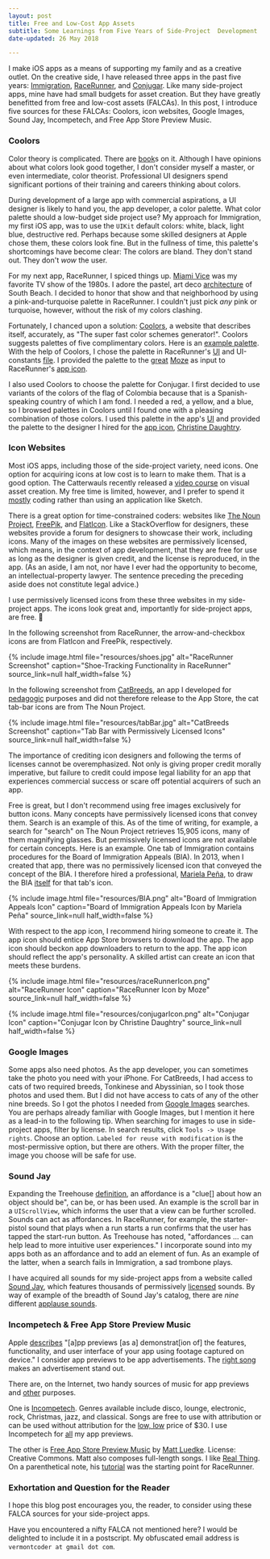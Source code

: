 ```yaml
---
layout: post
title: Free and Low-Cost App Assets
subtitle: Some Learnings from Five Years of Side-Project  Development
date-updated: 26 May 2018

---
```


I make iOS apps as a means of supporting my family and as a creative outlet. On the creative side, I have released three apps in the past five years: [Immigration](https://itunes.apple.com/us/app/immigration/id777319358), [RaceRunner](https://itunes.apple.com/us/app/racerunner-run-tracking-app/id1065017082), and [Conjugar](https://itunes.apple.com/us/app/conjugar/id1236500467). Like many side-project apps, mine have had small budgets for asset creation. But they have greatly benefitted from free and low-cost assets (FALCAs). In this post, I introduce five sources for these FALCAs: Coolors, icon websites, Google Images, Sound Jay, Incompetech, and Free App Store Preview Music.

<!--excerpt-->

### Coolors

Color theory is complicated. There are [book](https://www.amazon.com/Color-Theory-color-principles-applications/dp/1600583024/)s on it. Although I have opinions about what colors look good together, I don't consider myself a master, or even intermediate, color theorist. Professional UI designers spend significant portions of their training and careers thinking about colors.

During development of a large app with commercial aspirations, a UI designer is likely to hand you, the app developer, a color palette. What color palette should a low-budget side project use? My approach for Immigration, my first iOS app, was to use the `UIKit` default colors: white, black, light blue, destructive red. Perhaps because some skilled designers at Apple chose them, these colors look fine. But in the fullness of time, this palette's shortcomings have become clear: The colors are bland. They don't stand out. They don't _wow_ the user.

For my next app, RaceRunner, I spiced things up. [Miami Vice](https://camo.githubusercontent.com/fc37671d1b998dd37c6df6af70fbbbdce90e7e1d/687474703a2f2f696d61676573322e66616e706f702e636f6d2f696d6167652f70686f746f732f393330303030302f4d69616d692d564963652d536561736f6e2d322d6f70656e65722d6d69616d692d766963652d393338343834302d3736352d3538302e6a7067) was my favorite TV show of the 1980s. I adore the pastel, art deco [architecture](https://artonthemoveblog.files.wordpress.com/2015/09/c2e3bcb26cfd71c1e915c07ee991274e.jpg) of South Beach. I decided to honor that show and that neighborhood by using a pink-and-turquoise palette in RaceRunner. I couldn't just pick _any_ pink or turquoise, however, without the risk of my colors clashing.

Fortunately, I chanced upon a solution: [Coolors](https://coolors.co), a website that describes itself, accurately, as "The super fast color schemes generator!". Coolors suggests palettes of five complimentary colors. Here is an [example palette](https://coolors.co/d6d9ce-f3dad8-f4c3c2-f1b5cb-e88eed). With the help of Coolors, I chose the palette in RaceRunner's [UI](https://raw.githubusercontent.com/vermont42/RaceRunner/master/RaceRunner/RaceRunner9.png) and UI-constants [file](https://github.com/vermont42/RaceRunner/blob/master/RaceRunner/UiConstants.swift). I provided the palette to the [great](https://www.theincomparable.com/theincomparable/283/) [Moze](https://twitter.com/moze) as input to RaceRunner's [app icon](https://raw.githubusercontent.com/vermont42/RaceRunner/master/RaceRunner/logo.png).

I also used Coolors to choose the palette for Conjugar. I first decided to use variants of the colors of the flag of Colombia because that is a Spanish-speaking country of which I am fond. I needed a red, a yellow, and a blue, so I browsed palettes in Coolors until I found one with a pleasing combination of those colors. I used this palette in the app's [UI](https://github.com/vermont42/Conjugar/blob/master/Conjugar/Colors.swift) and provided the palette to the designer I hired for the [app icon](https://raw.githubusercontent.com/vermont42/Conjugar/master/Conjugar/Assets.xcassets/AppIcon.appiconset/icon1024.png), [Christine Daughtry](https://cdaughtry.myportfolio.com).

### Icon Websites

Most iOS apps, including those of the side-project variety, need icons. One option for acquiring icons at low cost is to learn to make them. That is a good option. The Catterwauls recently released a [video course](https://videos.raywenderlich.com/courses/85-beginning-app-asset-design) on visual asset creation. My free time is limited, however, and I prefer to spend it [mostly](http://racecondition.software) coding rather than using an application like Sketch.

There is a great option for time-constrained coders: websites like [The Noun Project](https://thenounproject.com), [FreePik](https://www.freepik.com), and [FlatIcon](https://www.flaticon.com). Like a StackOverflow for designers, these websites provide a forum for designers to showcase their work, including icons. Many of the images on these websites are permissively licensed, which means, in the context of app development, that they are free for use as long as the designer is given credit, and the license is reproduced, in the app. (As an aside, I am not, nor have I ever had the opportunity to become, an intellectual-property lawyer. The sentence preceding the preceding aside does not constitute legal advice.)

I use permissively licensed icons from these three websites in my side-project apps. The icons look great and, importantly for side-project apps, are free. 🍺

In the following screenshot from RaceRunner, the arrow-and-checkbox icons are from FlatIcon and FreePik, respectively.

{% include image.html
    file="resources/shoes.jpg"
    alt="RaceRunner Screenshot"
    caption="Shoe-Tracking Functionality in RaceRunner"
    source_link=null
    half_width=false
%}

In the following screenshot from [CatBreeds](https://github.com/vermont42/CatBreedsPL), an app I developed for [pedagogic](http://racecondition.software/blog/programmatic-layout/) purposes and did not therefore release to the App Store, the cat tab-bar icons are from The Noun Project.

{% include image.html
    file="resources/tabBar.jpg"
    alt="CatBreeds Screenshot"
    caption="Tab Bar with Permissively Licensed Icons"
    source_link=null
    half_width=false
%}

The importance of crediting icon designers and following the terms of licenses cannot be overemphasized. Not only is giving proper credit morally imperative, but failure to credit could impose legal liability for an app that experiences commercial success or scare off potential acquirers of such an app.

Free is great, but I don't recommend using free images exclusively for button icons. Many concepts have permissively licensed icons that convey them. Search is an example of this. As of the time of writing, for example, a search for "search" on The Noun Project retrieves 15,905 icons, many of them magnifying glasses. But permissively licensed icons are not available for certain concepts. Here is an example. One tab of Immigration contains procedures for the Board of Immigration Appeals (BIA). In 2013, when I created that app, there was no permissively licensed icon that conveyed the concept of the BIA. I therefore hired a professional, [Mariela Peña](https://dribbble.com/marielapena), to draw the BIA [itself](http://www.stockphotoshowcase.com/2012/02/14/one-skyline-tower-at-5107-leesburg-pike-falls-church/) for that tab's icon.

{% include image.html
    file="resources/BIA.png"
    alt="Board of Immigration Appeals Icon"
    caption="Board of Immigration Appeals Icon by Mariela Peña"
    source_link=null
    half_width=false
%}

With respect to the app icon, I recommend hiring someone to create it. The app icon should entice App Store browsers to download the app. The app icon should beckon app downloaders to return to the app. The app icon should reflect the app's personality. A skilled artist can create an icon that meets these burdens.

{% include image.html
    file="resources/raceRunnerIcon.png"
    alt="RaceRunner Icon"
    caption="RaceRunner Icon by Moze"
    source_link=null
    half_width=false
%}

{% include image.html
    file="resources/conjugarIcon.png"
    alt="Conjugar Icon"
    caption="Conjugar Icon by Christine Daughtry"
    source_link=null
    half_width=false
%}

### Google Images

Some apps also need photos. As the app developer, you can sometimes take the photo you need with your iPhone. For CatBreeds, I had access to cats of two required breeds, Tonkinese and Abyssinian, so I took those photos and used them. But I did not have access to cats of any of the other nine breeds. So I got the photos I needed from [Google Images](http://images.google.com/) searches. You are perhaps already familiar with Google Images, but I mention it here as a lead-in to the following tip. When searching for images to use in side-project apps, filter by license. In search results, click `Tools -> Usage rights`. Choose an option. `Labeled for reuse with modification` is the most-permissive option, but there are others. With the proper filter, the image you choose will be safe for use.

### Sound Jay

Expanding the Treehouse [definition](http://blog.teamtreehouse.com/affordances-web-design), an affordance is a "clue[] about how an object should be", can be, or has been used. An example is the scroll bar in a `UIScrollView`, which informs the user that a view can be further scrolled. Sounds can act as affordances. In RaceRunner, for example, the starter-pistol sound that plays when a run starts a run confirms that the user has tapped the start-run button. As Treehouse has noted, "affordances ... can help lead to more intuitive user experiences." I incorporate sound into my apps both as an affordance and to add an element of fun. As an example of the latter, when a search fails in Immigration, a sad trombone plays.

I have acquired all sounds for my side-project apps from a website called [Sound Jay](https://www.soundjay.com), which features thousands of permissively [licensed](https://www.soundjay.com/tos.html) sounds. By way of example of the breadth of Sound Jay's catalog, there are _nine_ different [applause sounds](https://www.soundjay.com/applause-sounds-1.html).

### Incompetech & Free App Store Preview Music

Apple [describes](https://developer.apple.com/app-store/app-previews/) "[a]pp previews [as a] demonstrat[ion of] the features, functionality, and user interface of your app using footage captured on device." I consider app previews to be app advertisements. The [right song](https://www.youtube.com/watch?v=CcXwlOBbCT0) makes an advertisement stand out.

There are, on the Internet, two handy sources of music for app previews and [other](https://vimeo.com/188424809) purposes.

One is [Incompetech](https://incompetech.com). Genres available include disco, lounge, electronic, rock, Christmas, jazz, and classical. Songs are free to use with attribution or can be used without attribution for the [low, low](https://www.youtube.com/watch?v=9o-DCk2qhDM) price of $30. I use Incompetech for [all](https://vimeo.com/158836234) my app previews.

The other is [Free App Store Preview Music](https://soundcloud.com/good_day_sir/sets/free-app-store-preview-music) by [Matt Luedke](https://twitter.com/matt_luedke). License: Creative Commons. Matt also composes full-length songs. I like [Real Thing](https://soundcloud.com/good_day_sir/real-thing-instrumental). On a parenthetical note, his [tutorial](https://www.raywenderlich.com/155772/make-app-like-runkeeper-part-1-2) was the starting point for RaceRunner.

### Exhortation and Question for the Reader

I hope this blog post encourages you, the reader, to consider using these FALCA sources for your side-project apps.

Have you encountered a nifty FALCA not mentioned here? I would be delighted to include it in a postscript. My obfuscated email address is `vermontcoder at gmail dot com`.
